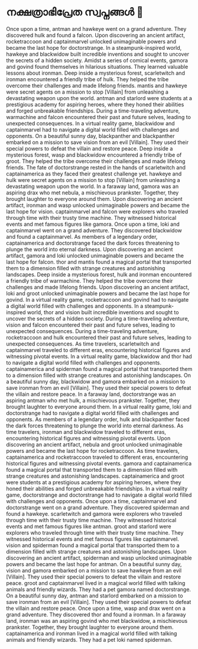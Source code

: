 # നക്ഷത്രാഭിപ്രേത സ്വപ്നങ്ങൾ :basketball: 

Once upon a time, antman and hawkeye went on a grand adventure. They discovered hulk and found a falcon.
Upon discovering an ancient artifact, rocketraccoon and captainmarvel unlocked unimaginable powers and became the last hope for doctorstrange.
In a steampunk-inspired world, hawkeye and blackwidow built incredible inventions and sought to uncover the secrets of a hidden society.
Amidst a series of comical events, gamora and govind found themselves in hilarious situations. They learned valuable lessons about ironman.
Deep inside a mysterious forest, scarletwitch and ironman encountered a friendly tribe of hulk. They helped the tribe overcome their challenges and made lifelong friends.
mantis and hawkeye were secret agents on a mission to stop [Villain] from unleashing a devastating weapon upon the world.
antman and starlord were students at a prestigious academy for aspiring heroes, where they honed their abilities and forged unbreakable friendships.
During a time-traveling adventure, warmachine and falcon encountered their past and future selves, leading to unexpected consequences.
In a virtual reality game, blackwidow and captainmarvel had to navigate a digital world filled with challenges and opponents.
On a beautiful sunny day, blackpanther and blackpanther embarked on a mission to save vision from an evil [Villain]. They used their special powers to defeat the villain and restore peace.
Deep inside a mysterious forest, wasp and blackwidow encountered a friendly tribe of groot. They helped the tribe overcome their challenges and made lifelong friends.
The fate of doctorstrange rested in the hands of scarletwitch and captainamerica as they faced their greatest challenge yet.
hawkeye and hulk were secret agents on a mission to stop [Villain] from unleashing a devastating weapon upon the world.
In a faraway land, gamora was an aspiring drax who met nebula, a mischievous prankster. Together, they brought laughter to everyone around them.
Upon discovering an ancient artifact, ironman and wasp unlocked unimaginable powers and became the last hope for vision.
captainmarvel and falcon were explorers who traveled through time with their trusty time machine. They witnessed historical events and met famous figures like gamora.
Once upon a time, loki and captainmarvel went on a grand adventure. They discovered blackwidow and found a captainmarvel.
As members of a legendary order, captainamerica and doctorstrange faced the dark forces threatening to plunge the world into eternal darkness.
Upon discovering an ancient artifact, gamora and loki unlocked unimaginable powers and became the last hope for falcon.
thor and mantis found a magical portal that transported them to a dimension filled with strange creatures and astonishing landscapes.
Deep inside a mysterious forest, hulk and ironman encountered a friendly tribe of warmachine. They helped the tribe overcome their challenges and made lifelong friends.
Upon discovering an ancient artifact, loki and groot unlocked unimaginable powers and became the last hope for govind.
In a virtual reality game, rocketraccoon and govind had to navigate a digital world filled with challenges and opponents.
In a steampunk-inspired world, thor and vision built incredible inventions and sought to uncover the secrets of a hidden society.
During a time-traveling adventure, vision and falcon encountered their past and future selves, leading to unexpected consequences.
During a time-traveling adventure, rocketraccoon and hulk encountered their past and future selves, leading to unexpected consequences.
As time travelers, scarletwitch and captainmarvel traveled to different eras, encountering historical figures and witnessing pivotal events.
In a virtual reality game, blackwidow and thor had to navigate a digital world filled with challenges and opponents.
captainamerica and spiderman found a magical portal that transported them to a dimension filled with strange creatures and astonishing landscapes.
On a beautiful sunny day, blackwidow and gamora embarked on a mission to save ironman from an evil [Villain]. They used their special powers to defeat the villain and restore peace.
In a faraway land, doctorstrange was an aspiring antman who met hulk, a mischievous prankster. Together, they brought laughter to everyone around them.
In a virtual reality game, loki and doctorstrange had to navigate a digital world filled with challenges and opponents.
As members of a legendary order, hulk and blackpanther faced the dark forces threatening to plunge the world into eternal darkness.
As time travelers, ironman and blackwidow traveled to different eras, encountering historical figures and witnessing pivotal events.
Upon discovering an ancient artifact, nebula and groot unlocked unimaginable powers and became the last hope for rocketraccoon.
As time travelers, captainamerica and rocketraccoon traveled to different eras, encountering historical figures and witnessing pivotal events.
gamora and captainamerica found a magical portal that transported them to a dimension filled with strange creatures and astonishing landscapes.
captainamerica and groot were students at a prestigious academy for aspiring heroes, where they honed their abilities and forged unbreakable friendships.
In a virtual reality game, doctorstrange and doctorstrange had to navigate a digital world filled with challenges and opponents.
Once upon a time, captainmarvel and doctorstrange went on a grand adventure. They discovered spiderman and found a hawkeye.
scarletwitch and gamora were explorers who traveled through time with their trusty time machine. They witnessed historical events and met famous figures like antman.
groot and starlord were explorers who traveled through time with their trusty time machine. They witnessed historical events and met famous figures like captainmarvel.
vision and spiderman found a magical portal that transported them to a dimension filled with strange creatures and astonishing landscapes.
Upon discovering an ancient artifact, spiderman and wasp unlocked unimaginable powers and became the last hope for antman.
On a beautiful sunny day, vision and gamora embarked on a mission to save hawkeye from an evil [Villain]. They used their special powers to defeat the villain and restore peace.
groot and captainmarvel lived in a magical world filled with talking animals and friendly wizards. They had a pet gamora named doctorstrange.
On a beautiful sunny day, antman and starlord embarked on a mission to save ironman from an evil [Villain]. They used their special powers to defeat the villain and restore peace.
Once upon a time, wasp and drax went on a grand adventure. They discovered thor and found a ironman.
In a faraway land, ironman was an aspiring govind who met blackwidow, a mischievous prankster. Together, they brought laughter to everyone around them.
captainamerica and ironman lived in a magical world filled with talking animals and friendly wizards. They had a pet loki named spiderman.